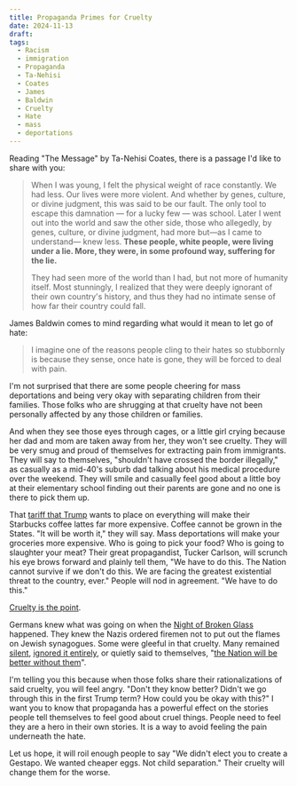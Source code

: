 ```yaml
---
title: Propaganda Primes for Cruelty
date: 2024-11-13
draft:
tags:
  - Racism
  - immigration
  - Propaganda
  - Ta-Nehisi
  - Coates
  - James
  - Baldwin
  - Cruelty
  - Hate
  - mass
  - deportations
---
```

Reading "The Message" by Ta-Nehisi Coates, there is a passage I'd like to share with you:

>When I was young, I felt the physical weight of race constantly. We had less. Our lives were more violent. And whether by genes, culture, or divine judgment, this was said to be our fault. The only tool to escape this damnation — for a lucky few — was school. Later I went out into the world and saw the other side, those who allegedly, by genes, culture, or divine judgment, had more but—as I came to understand— knew less. **These people, white people, were living under a lie. More, they were, in some profound way, suffering for the lie.**
>
>They had seen more of the world than I had, but not more of humanity itself. Most stunningly, I realized that they were deeply ignorant of their own country's history, and thus they had no intimate sense of how far their country could fall.

James Baldwin comes to mind regarding what would it mean to let go of hate:

> I imagine one of the reasons people cling to their hates so stubbornly is because they sense, once hate is gone, they will be forced to deal with pain.

I'm not surprised that there are some people cheering for mass deportations and being very okay with separating children from their families. Those folks who are shrugging at that cruelty have not been personally affected by any those children or families.

And when they see those eyes through cages, or a little girl crying because her dad and mom are taken away from her, they won't see cruelty. They will be very smug and proud of themselves for extracting pain from immigrants. They will say to themselves, "shouldn't have crossed the border illegally," as casually as a mid-40's suburb dad talking about his medical procedure over the weekend.  They will smile and casually feel good about a little boy at their elementary school finding out their parents are gone and no one is there to pick them up.

That [tariff that Trump](https://apnews.com/article/tariffs-trump-taxes-imports-inflation-consumers-prices-c2eef295a078a76ce2bb7fedb0c5e58c) wants to place on everything will make their Starbucks coffee lattes far more expensive. Coffee cannot be grown in the States. "It will be worth it," they will say. Mass deportations will make your groceries more expensive. Who is going to pick your food?  Who is going to slaughter your meat? Their great propagandist, Tucker Carlson, will scrunch his eye brows forward and plainly tell them, "We have to do this. The Nation cannot survive if we don't do this. We are facing the greatest existential threat to the country, ever." People will nod in agreement. "We have to do this."

[Cruelty is the point](https://www.theatlantic.com/ideas/archive/2018/10/the-cruelty-is-the-point/572104/).

Germans knew what was going on when the [Night of Broken Glass](https://encyclopedia.ushmm.org/content/en/article/the-night-of-broken-glass) happened. They knew the Nazis ordered firemen not to put out the flames on Jewish synagogues. Some were gleeful in that cruelty. Many remained [silent](https://en.wikipedia.org/wiki/Kristallnacht#In_Germany), [ignored it entirely](https://www.history.com/topics/holocaust/kristallnacht), or quietly said to themselves, "[the Nation will be better without them](https://archive.org/details/kristallnacht19300stei/page/3)".

I'm telling you this because when those folks share their rationalizations of said cruelty, you will feel angry. "Don't they know better? Didn't we go through this in the first Trump term? How could you be okay with this?" I want you to know that propaganda has a powerful effect on the stories people tell themselves to feel good about cruel things.  People need to feel they are a hero in their own stories. It is a way to avoid feeling the pain underneath the hate.

Let us hope, it will roil enough people to say "We didn't elect you to create a Gestapo. We wanted cheaper eggs. Not child separation."  Their cruelty will change them for the worse.


